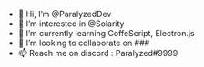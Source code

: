 - 👋 Hi, I’m @ParalyzedDev
- 👀 I’m interested in @Solarity
- 🌱 I’m currently learning CoffeScript, Electron.js
- 💞️ I’m looking to collaborate on ###
- 📫 Reach me on discord : Paralyzed#9999

<!---
ParalyzedDev/ParalyzedDev is a ✨ special ✨ repository because its `README.md` (this file) appears on your GitHub profile.
You can click the Preview link to take a look at your changes.
--->
